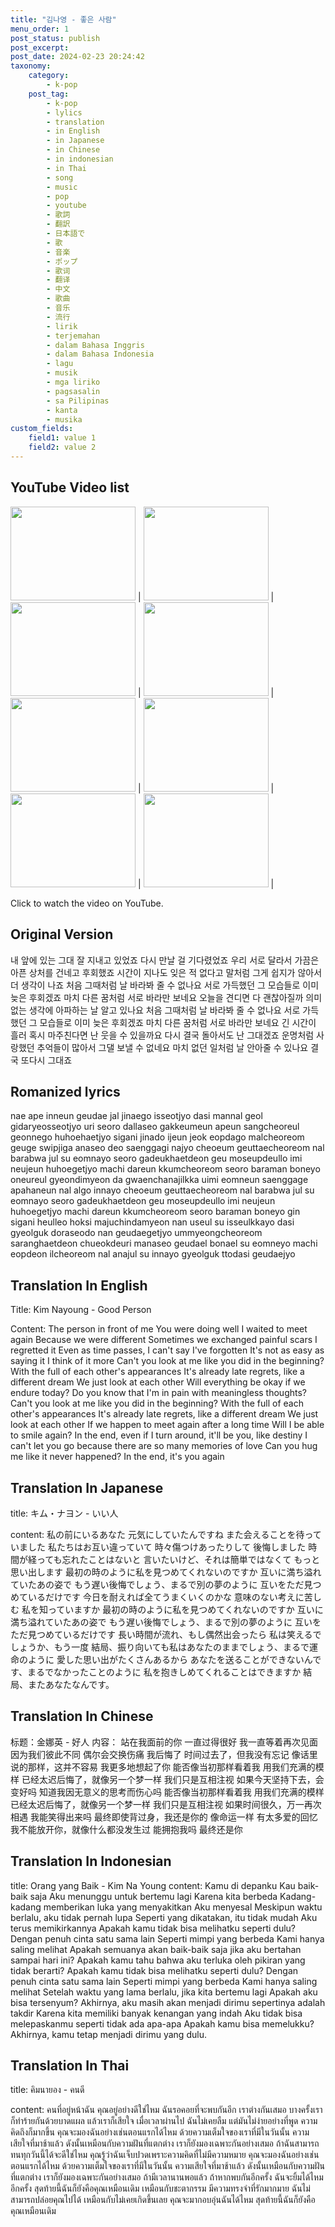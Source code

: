 ```yaml
---
title: "김나영 - 좋은 사람"
menu_order: 1
post_status: publish
post_excerpt: 
post_date: 2024-02-23 20:24:42
taxonomy:
    category:
        - k-pop
    post_tag:
        - k-pop
        - lylics
        - translation
        - in English
        - in Japanese
        - in Chinese
        - in indonesian
        - in Thai
        - song
        - music
        - pop
        - youtube
        - 歌詞
        - 翻訳
        - 日本語で
        - 歌
        - 音楽
        - ポップ
        - 歌词
        - 翻译
        - 中文
        - 歌曲
        - 音乐
        - 流行
        - lirik
        - terjemahan
        - dalam Bahasa Inggris
        - dalam Bahasa Indonesia
        - lagu
        - musik
        - mga liriko
        - pagsasalin
        - sa Pilipinas
        - kanta
        - musika
custom_fields:
    field1: value 1
    field2: value 2
---
```


## YouTube Video list
 [<img src='http://img.youtube.com/vi/kC44rQujVR0/0.jpg' width='200' height='150'>](https://youtu.be/kC44rQujVR0) | [<img src='http://img.youtube.com/vi/7_-FLe5E87s/0.jpg' width='200' height='150'>](https://youtu.be/7_-FLe5E87s) | [<img src='http://img.youtube.com/vi/HNKFWTIFxXQ/0.jpg' width='200' height='150'>](https://youtu.be/HNKFWTIFxXQ) | [<img src='http://img.youtube.com/vi/Y4lzp8etkdc/0.jpg' width='200' height='150'>](https://youtu.be/Y4lzp8etkdc) | [<img src='http://img.youtube.com/vi/9Qwo_v9_eRI/0.jpg' width='200' height='150'>](https://youtu.be/9Qwo_v9_eRI) |
 [<img src='http://img.youtube.com/vi/U5_yKO_ZgJk/0.jpg' width='200' height='150'>](https://youtu.be/U5_yKO_ZgJk) | [<img src='http://img.youtube.com/vi/45Vey0yUylc/0.jpg' width='200' height='150'>](https://youtu.be/45Vey0yUylc) | [<img src='http://img.youtube.com/vi/OwIuiUhFzPc/0.jpg' width='200' height='150'>](https://youtu.be/OwIuiUhFzPc) |

Click to watch the video on YouTube.
## Original Version
내 앞에 있는 그대 
잘 지내고 있었죠 
다시 만날 걸 기다렸었죠 
우리 서로 달라서 
가끔은 아픈 상처를 건네고 
후회했죠 
시간이 지나도 잊은 적 없다고 
말처럼 그게 쉽지가 않아서 
더 생각이 나죠 
처음 그때처럼 날 바라봐 줄 수 없나요 
서로 가득했던 그 모습들로 
이미 늦은 후회겠죠 마치 다른 꿈처럼 
서로 바라만 보네요 
오늘을 견디면 다 괜찮아질까 
의미 없는 생각에 아파하는 
날 알고 있나요 
처음 그때처럼 날 바라봐 줄 수 없나요 
서로 가득했던 그 모습들로 
이미 늦은 후회겠죠 마치 다른 꿈처럼 
서로 바라만 보네요 
긴 시간이 흘러 혹시 마주친다면 
난 웃을 수 있을까요 다시 
결국 돌아서도 난 그대겠죠 운명처럼 
사랑했던 추억들이 많아서 
그댈 보낼 수 없네요 마치 없던 일처럼 
날 안아줄 수 있나요 
결국 또다시 그대죠 



## Romanized lyrics
nae ape inneun geudae 
jal jinaego isseotjyo 
dasi mannal geol gidaryeosseotjyo 
uri seoro dallaseo 
gakkeumeun apeun sangcheoreul geonnego 
huhoehaetjyo 
sigani jinado ijeun jeok eopdago 
malcheoreom geuge swipjiga anaseo 
deo saenggagi najyo 
cheoeum geuttaecheoreom nal barabwa jul su eomnayo 
seoro gadeukhaetdeon geu moseupdeullo 
imi neujeun huhoegetjyo machi dareun kkumcheoreom 
seoro baraman boneyo 
oneureul gyeondimyeon da gwaenchanajilkka 
uimi eomneun saenggage apahaneun 
nal algo innayo 
cheoeum geuttaecheoreom nal barabwa jul su eomnayo 
seoro gadeukhaetdeon geu moseupdeullo 
imi neujeun huhoegetjyo machi dareun kkumcheoreom 
seoro baraman boneyo 
gin sigani heulleo hoksi majuchindamyeon 
nan useul su isseulkkayo dasi 
gyeolguk doraseodo nan geudaegetjyo ummyeongcheoreom 
saranghaetdeon chueokdeuri manaseo 
geudael bonael su eomneyo machi eopdeon ilcheoreom 
nal anajul su innayo 
gyeolguk ttodasi geudaejyo 



## Translation In English
Title: Kim Nayoung - Good Person

Content:
The person in front of me
You were doing well
I waited to meet again
Because we were different
Sometimes we exchanged painful scars
I regretted it
Even as time passes, I can't say I've forgotten
It's not as easy as saying it
I think of it more
Can't you look at me like you did in the beginning?
With the full of each other's appearances
It's already late regrets, like a different dream
We just look at each other
Will everything be okay if we endure today?
Do you know that I'm in pain with meaningless thoughts?
Can't you look at me like you did in the beginning?
With the full of each other's appearances
It's already late regrets, like a different dream
We just look at each other
If we happen to meet again after a long time
Will I be able to smile again?
In the end, even if I turn around, it'll be you, like destiny
I can't let you go because there are so many memories of love
Can you hug me like it never happened?
In the end, it's you again
## Translation In Japanese
title: 
キム・ナヨン - いい人

content:
私の前にいるあなた
元気にしていたんですね
また会えることを待っていました
私たちはお互い違っていて
時々傷つけあったりして
後悔しました
時間が経っても忘れたことはないと
言いたいけど、それは簡単ではなくて
もっと思い出します
最初の時のように私を見つめてくれないのですか
互いに満ち溢れていたあの姿で
もう遅い後悔でしょう、まるで別の夢のように
互いをただ見つめているだけです
今日を耐えれば全てうまくいくのかな
意味のない考えに苦しむ
私を知っていますか
最初の時のように私を見つめてくれないのですか
互いに満ち溢れていたあの姿で
もう遅い後悔でしょう、まるで別の夢のように
互いをただ見つめているだけです
長い時間が流れ、もし偶然出会ったら
私は笑えるでしょうか、もう一度
結局、振り向いても私はあなたのままでしょう、まるで運命のように
愛した思い出がたくさんあるから
あなたを送ることができないんです、まるでなかったことのように
私を抱きしめてくれることはできますか
結局、またあなたなんです。
## Translation In Chinese
标题：金娜英 - 好人
内容：
站在我面前的你
一直过得很好
我一直等着再次见面
因为我们彼此不同
偶尔会交换伤痛
我后悔了
时间过去了，但我没有忘记
像话里说的那样，这并不容易
我更多地想起了你
能否像当初那样看着我
用我们充满的模样
已经太迟后悔了，就像另一个梦一样
我们只是互相注视
如果今天坚持下去，会变好吗
知道我因无意义的思考而伤心吗
能否像当初那样看着我
用我们充满的模样
已经太迟后悔了，就像另一个梦一样
我们只是互相注视
如果时间很久，万一再次相遇
我能笑得出来吗
最终即使背过身，我还是你的
像命运一样
有太多爱的回忆
我不能放开你，就像什么都没发生过
能拥抱我吗
最终还是你
## Translation In Indonesian
title: Orang yang Baik - Kim Na Young
content: 
Kamu di depanku 
Kau baik-baik saja 
Aku menunggu untuk bertemu lagi 
Karena kita berbeda 
Kadang-kadang memberikan luka yang menyakitkan 
Aku menyesal 
Meskipun waktu berlalu, aku tidak pernah lupa 
Seperti yang dikatakan, itu tidak mudah 
Aku terus memikirkannya 
Apakah kamu tidak bisa melihatku seperti dulu? 
Dengan penuh cinta satu sama lain 
Seperti mimpi yang berbeda 
Kami hanya saling melihat 
Apakah semuanya akan baik-baik saja jika aku bertahan sampai hari ini? 
Apakah kamu tahu bahwa aku terluka oleh pikiran yang tidak berarti? 
Apakah kamu tidak bisa melihatku seperti dulu? 
Dengan penuh cinta satu sama lain 
Seperti mimpi yang berbeda 
Kami hanya saling melihat 
Setelah waktu yang lama berlalu, jika kita bertemu lagi 
Apakah aku bisa tersenyum? 
Akhirnya, aku masih akan menjadi dirimu sepertinya adalah takdir 
Karena kita memiliki banyak kenangan yang indah 
Aku tidak bisa melepaskanmu seperti tidak ada apa-apa 
Apakah kamu bisa memelukku? 
Akhirnya, kamu tetap menjadi dirimu yang dulu.
## Translation In Thai
title: คิมนายอง - คนดี

content:
คนที่อยู่หน้าฉัน
คุณอยู่อย่างดีใช่ไหม
ฉันรอคอยที่จะพบกันอีก
เราต่างกันเสมอ
บางครั้งเราก็ทำร้ายกันด้วยบาดแผล
แล้วเราก็เสียใจ
เมื่อเวลาผ่านไป ฉันไม่เคยลืม
แต่มันไม่ง่ายอย่างที่พูด
ความคิดถึงก็มากขึ้น
คุณจะมองฉันอย่างเช่นตอนแรกได้ไหม
ด้วยความเต็มใจของเราที่มีในวันนั้น
ความเสียใจที่มาช้าแล้ว ดังนั้นเหมือนกับความฝันที่แตกต่าง
เราก็ยังมองเฉพาะกันอย่างเสมอ
ถ้าฉันสามารถทนทุกวันนี้ได้จะดีใช่ไหม
คุณรู้ว่าฉันเจ็บปวดเพราะความคิดที่ไม่มีความหมาย
คุณจะมองฉันอย่างเช่นตอนแรกได้ไหม
ด้วยความเต็มใจของเราที่มีในวันนั้น
ความเสียใจที่มาช้าแล้ว ดังนั้นเหมือนกับความฝันที่แตกต่าง
เราก็ยังมองเฉพาะกันอย่างเสมอ
ถ้ามีเวลานานพอแล้ว ถ้าหากพบกันอีกครั้ง
ฉันจะยิ้มได้ไหม อีกครั้ง
สุดท้ายนี้ฉันก็ยังคือคุณเหมือนเดิม เหมือนกับชะตากรรม
มีความทรงจำที่รักมากมาย
ฉันไม่สามารถปล่อยคุณไปได้ เหมือนกับไม่เคยเกิดขึ้นเลย
คุณจะมากอบอุ่นฉันได้ไหม
สุดท้ายนี้ฉันก็ยังคือคุณเหมือนเดิม
